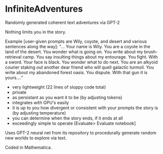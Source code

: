 # InfiniteAdventures
Randomly generated coherent text adventures via GPT-2


Nothing limits you in the story.

Example [user-given prompts are Wily, coyote, and desert and various sentences along the way]: "... Your name is Wily. You are a coyote in the land of the desert. You wonder what is going on. You write about my brush-retrieval camp. You say insulting things about my entourage. You fight. With a sword. Your face is black. You wonder what to do next. You are an alkyoid courier staking out another dear friend who will quell galactic turmoil. You write about my abandoned forest oasis. You dispute. With that gun it is yours...."

- very lightweight (22 lines of sloppy code total)
- private
- as persistant as you want it to be (by adjusting tokens)
- integrates with GPU's easily
 - it is up to you how divergent or consistent with your prompts the story is (by adjusting temperature)
 - you can determine when the story ends, if it ends at all
  - exceedingly simple to operate [Evaluate> Evaluate notebook]

Uses GPT-2 neural net from its repository to procedurally generate random new worlds to explore via text.

Coded in Mathematica.
